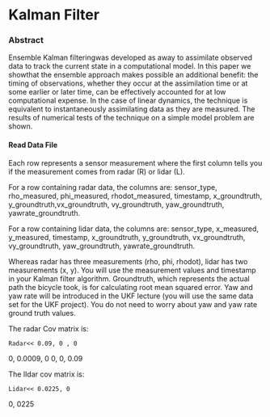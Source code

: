 # Kalman Filter 

### Abstract

Ensemble Kalman filteringwas developed as away to assimilate observed data to track the current state in a computational model. In this paper we showthat the ensemble approach makes possible an additional benefit: the timing of observations, whether they occur at the assimilation time or at some earlier or later time, can be effectively accounted for at low computational expense. In the case of linear dynamics, the technique is equivalent to instantaneously assimilating data as they are measured. The results of numerical tests of the technique on a simple model problem are shown.

#### Read Data File

Each row represents a sensor measurement where the first column tells you if the
measurement comes from radar (R) or lidar (L).

For a row containing radar data, the columns are: 
        sensor_type, rho_measured, phi_measured, rhodot_measured, timestamp, x_groundtruth, y_groundtruth,vx_groundtruth, vy_groundtruth, yaw_groundtruth, yawrate_groundtruth.


For a row containing lidar data, the columns are:
    sensor_type, x_measured, y_measured,
    timestamp, x_groundtruth, y_groundtruth, vx_groundtruth, vy_groundtruth,
    yaw_groundtruth, yawrate_groundtruth.
    
Whereas radar has three measurements (rho, phi, rhodot), lidar has two measurements (x, y).
You will use the measurement values and timestamp in your Kalman filter algorithm.
Groundtruth, which represents the actual path the bicycle took, is for calculating root mean
squared error.
Yaw and yaw rate will be introduced in the UKF lecture (you will use the same data set for the
UKF project). You do not need to worry about yaw and yaw rate ground truth values.

The radar Cov matrix is:

    Radar<< 0.09, 0 , 0
    
0, 0.0009, 0
0, 0, 0.09
    
The lIdar cov matrix is:

    Lidar<< 0.0225, 0
0, 0225
